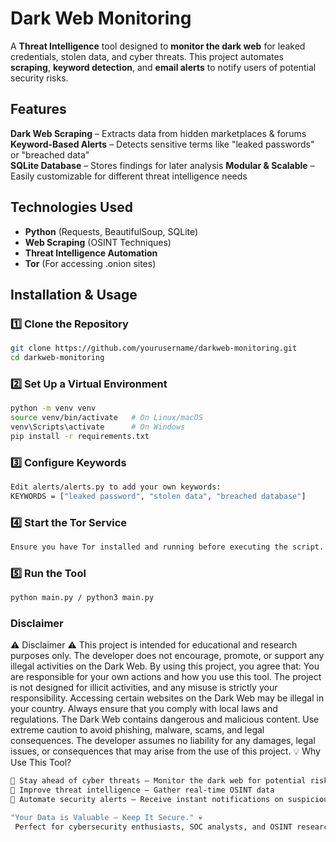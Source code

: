 # Dark Web Monitoring

A **Threat Intelligence** tool designed to **monitor the dark web** for leaked credentials, stolen data, and cyber threats. This project automates **scraping**, **keyword detection**, and **email alerts** to notify users of potential security risks.  

##  Features  
**Dark Web Scraping** – Extracts data from hidden marketplaces & forums  
 **Keyword-Based Alerts** – Detects sensitive terms like "leaked passwords" or "breached data"  
 **SQLite Database** – Stores findings for later analysis 
 **Modular & Scalable** – Easily customizable for different threat intelligence needs  

##  Technologies Used  
- **Python** (Requests, BeautifulSoup, SQLite)  
- **Web Scraping** (OSINT Techniques)  
- **Threat Intelligence Automation**
- **Tor** (For accessing .onion sites)    

##  Installation & Usage  

### 1️⃣ Clone the Repository  
```bash
git clone https://github.com/yourusername/darkweb-monitoring.git
cd darkweb-monitoring
```

### 2️⃣ Set Up a Virtual Environment
```bash
python -m venv venv
source venv/bin/activate   # On Linux/macOS
venv\Scripts\activate      # On Windows
pip install -r requirements.txt
```

### 3️⃣ Configure Keywords
```bash
Edit alerts/alerts.py to add your own keywords:
KEYWORDS = ["leaked password", "stolen data", "breached database"]
```

### 4️⃣ Start the Tor Service
```bash
Ensure you have Tor installed and running before executing the script.
```

### 5️⃣ Run the Tool
```bash
python main.py / python3 main.py
```

### Disclaimer
⚠ Disclaimer ⚠
This project is intended for educational and research purposes only. The developer does not encourage, promote, or support any illegal activities on the Dark Web.
By using this project, you agree that:
You are responsible for your own actions and how you use this tool.
The project is not designed for illicit activities, and any misuse is strictly your responsibility.
Accessing certain websites on the Dark Web may be illegal in your country. Always ensure that you comply with local laws and regulations.
The Dark Web contains dangerous and malicious content. Use extreme caution to avoid phishing, malware, scams, and legal consequences.
The developer assumes no liability for any damages, legal issues, or consequences that may arise from the use of this project.
💡 Why Use This Tool?
```bash
🔹 Stay ahead of cyber threats – Monitor the dark web for potential risks
🔹 Improve threat intelligence – Gather real-time OSINT data
🔹 Automate security alerts – Receive instant notifications on suspicious findings

"Your Data is Valuable – Keep It Secure." 💀
 Perfect for cybersecurity enthusiasts, SOC analysts, and OSINT researchers!
```
